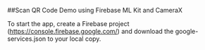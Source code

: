 ##Scan QR Code Demo using Firebase ML Kit and CameraX

To start the app, create a  Firebase project (https://console.firebase.google.com/)  and download the google-services.json to your local copy.

